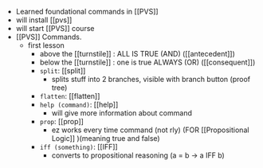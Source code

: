 - Learned foundational commands in [[PVS]]
- will install [[pvs]]
- will start [[PVS]] course
- [[PVS]] Commands.
	- first lesson
		- above the [[turnstile]] : ALL IS TRUE (AND) ([[antecedent]])
		- below the [[turnstile]] : one is true ALWAYS (OR) ([[consequent]])
		- `split`: [[split]]
			- splits stuff into 2 branches, visible with branch button (proof tree)
		- `flatten`: [[flatten]]
		- `help (command)`: [[help]]
			- will give more information about command
		- `prop`: [[prop]]
			- ez works every time command (not rly) (FOR [[Propositional Logic]] )(meaning true and false)
		- `iff (something)`: [[IFF]]
			- converts to propositional reasoning (a = b -> a IFF b)
